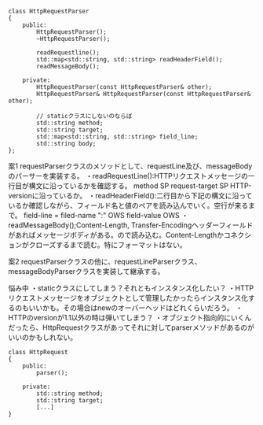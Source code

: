 ```
class HttpRequestParser
{
	public:
		HttpRequestParser();
		~HttpRequestParser();

		readRequestline();
		std::map<std::string, std::string> readHeaderField();
		readMessageBody();
		
	private:
		HttpRequestParser(const HttpRequestParser& other);
		HttpRequestParser& HttpRequestParser(const HttpRequestParser& other);

		// staticクラスにしないのならば
		std::string method;
		std::string target;
		std::map<std::string, std::string> field_line;
		std::string body;
};
```
案1
requestParserクラスのメソッドとして、requestLine及び、messageBodyのパーサーを実装する。
・readRequestLine():HTTPリクエストメッセージの一行目が構文に沿っているかを確認する。
method SP request-target SP HTTP-versionに沿っているか。
・readHeaderField():二行目から下記の構文に沿っているか確認しながら、フィールド名と値のペアを読み込んでいく。空行が来るまで。
field-line = filed-name ":" OWS field-value OWS
・readMessageBody();Content-Length, Transfer-Encodingヘッダーフィールドがあればメッセージボディがある。ので読み込む。Content-Lengthかコネクションがクローズするまで読む。特にフォーマットはない。

案2
requestParserクラスの他に、requestLineParserクラス、messageBodyParserクラスを実装して継承する。

悩み中
・staticクラスにしてしまう？それともインスタンス化したい？
・HTTPリクエストメッセージをオブジェクトとして管理したかったらインスタンス化するのもいいかも。その場合はnewのオーバーヘッドはどれくらいだろう。
・HTTPのversionが1.1以外の時は弾いてしまう？
・オブジェクト指向的にいくんだったら、HttpRequestクラスがあってそれに対してparserメソッドがあるのがいいのかもしれない。
```
class HttpRequest
{
	public:
		parser();
	
	private:
		std::string method;
		std::string target;
		[...]
}
```

